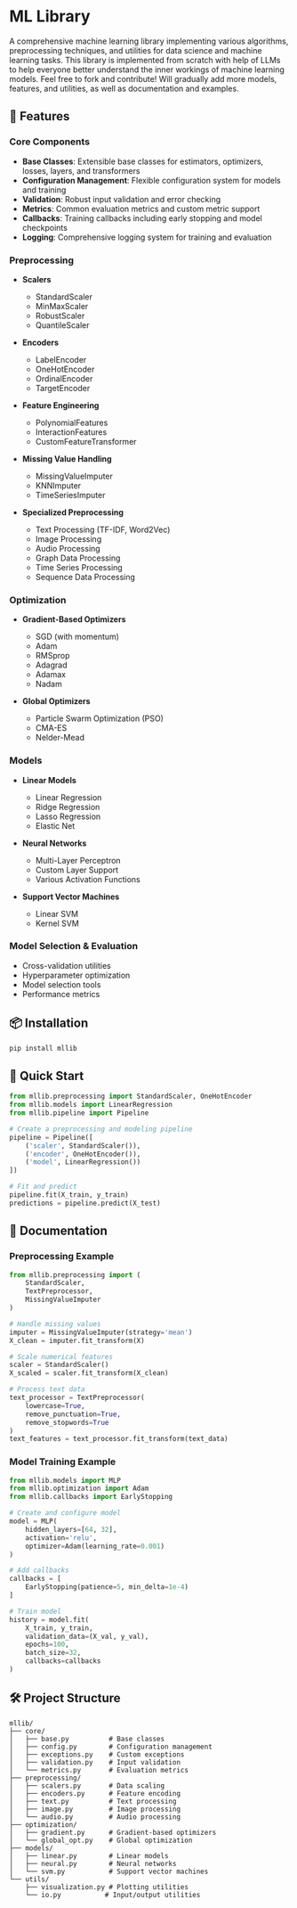 # ML Library

A comprehensive machine learning library implementing various algorithms, preprocessing techniques, and utilities for data science and machine learning tasks. This library is implemented from scratch with help of LLMs to help everyone better understand the inner workings of machine learning models. Feel free to fork and contribute! Will gradually add more models, features, and utilities, as well as documentation and examples.

## 🌟 Features

### Core Components
- **Base Classes**: Extensible base classes for estimators, optimizers, losses, layers, and transformers
- **Configuration Management**: Flexible configuration system for models and training
- **Validation**: Robust input validation and error checking
- **Metrics**: Common evaluation metrics and custom metric support
- **Callbacks**: Training callbacks including early stopping and model checkpoints
- **Logging**: Comprehensive logging system for training and evaluation

### Preprocessing
- **Scalers**
  - StandardScaler
  - MinMaxScaler
  - RobustScaler
  - QuantileScaler

- **Encoders**
  - LabelEncoder
  - OneHotEncoder
  - OrdinalEncoder
  - TargetEncoder

- **Feature Engineering**
  - PolynomialFeatures
  - InteractionFeatures
  - CustomFeatureTransformer

- **Missing Value Handling**
  - MissingValueImputer
  - KNNImputer
  - TimeSeriesImputer

- **Specialized Preprocessing**
  - Text Processing (TF-IDF, Word2Vec)
  - Image Processing
  - Audio Processing
  - Graph Data Processing
  - Time Series Processing
  - Sequence Data Processing

### Optimization
- **Gradient-Based Optimizers**
  - SGD (with momentum)
  - Adam
  - RMSprop
  - Adagrad
  - Adamax
  - Nadam

- **Global Optimizers**
  - Particle Swarm Optimization (PSO)
  - CMA-ES
  - Nelder-Mead

### Models
- **Linear Models**
  - Linear Regression
  - Ridge Regression
  - Lasso Regression
  - Elastic Net

- **Neural Networks**
  - Multi-Layer Perceptron
  - Custom Layer Support
  - Various Activation Functions

- **Support Vector Machines**
  - Linear SVM
  - Kernel SVM

### Model Selection & Evaluation
- Cross-validation utilities
- Hyperparameter optimization
- Model selection tools
- Performance metrics

## 📦 Installation

```bash
pip install mllib
```

## 🚀 Quick Start

```python
from mllib.preprocessing import StandardScaler, OneHotEncoder
from mllib.models import LinearRegression
from mllib.pipeline import Pipeline

# Create a preprocessing and modeling pipeline
pipeline = Pipeline([
    ('scaler', StandardScaler()),
    ('encoder', OneHotEncoder()),
    ('model', LinearRegression())
])

# Fit and predict
pipeline.fit(X_train, y_train)
predictions = pipeline.predict(X_test)
```

## 📖 Documentation

### Preprocessing Example

```python
from mllib.preprocessing import (
    StandardScaler,
    TextPreprocessor,
    MissingValueImputer
)

# Handle missing values
imputer = MissingValueImputer(strategy='mean')
X_clean = imputer.fit_transform(X)

# Scale numerical features
scaler = StandardScaler()
X_scaled = scaler.fit_transform(X_clean)

# Process text data
text_processor = TextPreprocessor(
    lowercase=True,
    remove_punctuation=True,
    remove_stopwords=True
)
text_features = text_processor.fit_transform(text_data)
```

### Model Training Example

```python
from mllib.models import MLP
from mllib.optimization import Adam
from mllib.callbacks import EarlyStopping

# Create and configure model
model = MLP(
    hidden_layers=[64, 32],
    activation='relu',
    optimizer=Adam(learning_rate=0.001)
)

# Add callbacks
callbacks = [
    EarlyStopping(patience=5, min_delta=1e-4)
]

# Train model
history = model.fit(
    X_train, y_train,
    validation_data=(X_val, y_val),
    epochs=100,
    batch_size=32,
    callbacks=callbacks
)
```

## 🛠️ Project Structure

```
mllib/
├── core/
│   ├── base.py          # Base classes
│   ├── config.py        # Configuration management
│   ├── exceptions.py    # Custom exceptions
│   ├── validation.py    # Input validation
│   └── metrics.py       # Evaluation metrics
├── preprocessing/
│   ├── scalers.py       # Data scaling
│   ├── encoders.py      # Feature encoding
│   ├── text.py          # Text processing
│   ├── image.py         # Image processing
│   └── audio.py         # Audio processing
├── optimization/
│   ├── gradient.py      # Gradient-based optimizers
│   └── global_opt.py    # Global optimization
├── models/
│   ├── linear.py        # Linear models
│   ├── neural.py        # Neural networks
│   └── svm.py           # Support vector machines
└── utils/
    ├── visualization.py # Plotting utilities
    └── io.py           # Input/output utilities
```